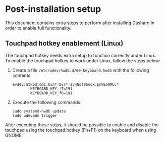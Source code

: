 # Post-installation setup

This document contains extra steps to perform after installing Dasharo in order
to enable full functionality.

## Touchpad hotkey enablement (Linux)

The touchpad hotkey needs extra setup to function correctly under Linux. To
enable the touchpad hotkey to work under Linux, follow the steps below:

1. Create a file `/etc/udev/hwdb.d/60-keyboard.hwdb` with the following contents:

   ```
   evdev:atkbd:dmi:bvn*:bvr*:svnNotebook:pnNS50MU:*
           KEYBOARD_KEY_f7=191
           KEYBOARD_KEY_f8=191
   ```

1. Execute the following commands:

   ```
   sudo systemd-hwdb update
   sudo udevadm trigger
   ```

After executing these steps, it should be possible to enable and disable the
touchpad using the touchpad hotkey (Fn+F1) on the keyboard when using GNOME.
